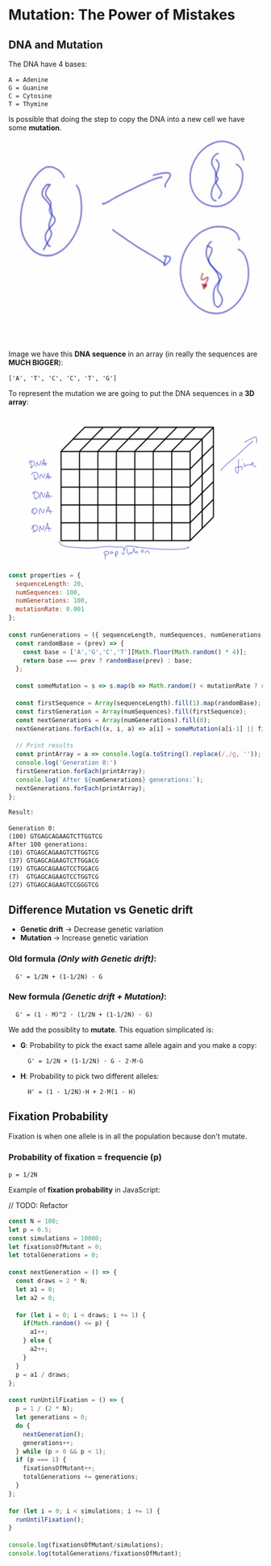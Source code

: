 # Mutation: The Power of Mistakes

## DNA and Mutation

The DNA have 4 bases:

```
A = Adenine
G = Guanine
C = Cytosine
T = Thymine
```

Is possible that doing the step to copy the DNA into a new cell we have some **mutation**.

![mutationcell](../assets/mutationcell.png "mutationcell")

Image we have this **DNA sequence** in an array (in really the sequences are **MUCH BIGGER**):

```
['A', 'T', 'C', 'C', 'T', 'G']
```

To represent the mutation we are going to put the DNA sequences in a **3D array**:

![3d](../assets/3d.png "3d")

```javascript
const properties = {
  sequenceLength: 20,
  numSequences: 100,
  numGenerations: 100,
  mutationRate: 0.001
};
  
const runGenerations = ({ sequenceLength, numSequences, numGenerations,  mutationRate }) => {
  const randomBase = (prev) => {
    const base = ['A','G','C','T'][Math.floor(Math.random() * 4)];
    return base === prev ? randomBase(prev) : base;
  };
  
  const someMutation = s => s.map(b => Math.random() < mutationRate ? randomBase(b): b); 
  
  const firstSequence = Array(sequenceLength).fill(1).map(randomBase);
  const firstGeneration = Array(numSequences).fill(firstSequence);
  const nextGenerations = Array(numGenerations).fill(0);
  nextGenerations.forEach((x, i, a) => a[i] = someMutation(a[i-1] || firstSequence));
 
  // Print results
  const printArray = a => console.log(a.toString().replace(/,/g, ''));
  console.log('Generation 0:')
  firstGeneration.forEach(printArray);
  console.log(`After ${numGenerations} generations:`);
  nextGenerations.forEach(printArray);
};

```

```
Result:

Generation 0:
(100) GTGAGCAGAAGTCTTGGTCG
After 100 generations:
(10) GTGAGCAGAAGTCTTGGTCG
(37) GTGAGCAGAAGTCTTGGACG
(19) GTGAGCAGAAGTCCTGGACG
(7)  GTGAGCAGAAGTCCTGGTCG
(27) GTGAGCAGAAGTCCGGGTCG
```

## Difference Mutation vs Genetic drift

* **Genetic drift** -> Decrease genetic variation
* **Mutation** -> Increase genetic variation

### Old formula *(Only with Genetic drift)*:
```
  G' = 1/2N + (1-1/2N) · G
```

### New formula *(Genetic drift + Mutation)*:
```
  G' = (1 - M)^2 · (1/2N + (1-1/2N) · G)
```

We add the possiblity to **mutate**. This equation simplicated is:

* **G**: Probability to pick the exact same allele again and you make a copy:
  ```
    G' = 1/2N + (1-1/2N) · G - 2·M·G
  ```
* **H**: Probability to pick two different alleles:
  ```
    H' = (1 - 1/2N)·H + 2·M(1 - H)
  ```

## Fixation Probability

Fixation is when one allele is in all the population because don't mutate.

### Probability of fixation = frequencie (p)

```
p = 1/2N
```

Example of **fixation probability** in JavaScript:

// TODO: Refactor

```javascript
const N = 100;
let p = 0.5;
const simulations = 10000;
let fixationsOfMutant = 0;
let totalGenerations = 0;

const nextGeneration = () => {
  const draws = 2 * N;
  let a1 = 0;
  let a2 = 0;

  for (let i = 0; i < draws; i += 1) {
    if(Math.random() <= p) {
      a1++;
    } else {
      a2++;
    }
  }
  p = a1 / draws;
};

const runUntilFixation = () => {
  p = 1 / (2 * N);
  let generations = 0;
  do {
    nextGeneration();
    generations++;
  } while (p > 0 && p < 1);
  if (p === 1) {
    fixationsOfMutant++;
    totalGenerations += generations;
  }
};

for (let i = 0; i < simulations; i += 1) {
  runUntilFixation();
}

console.log(fixationsOfMutant/simulations);
console.log(totalGenerations/fixationsOfMutant);

```